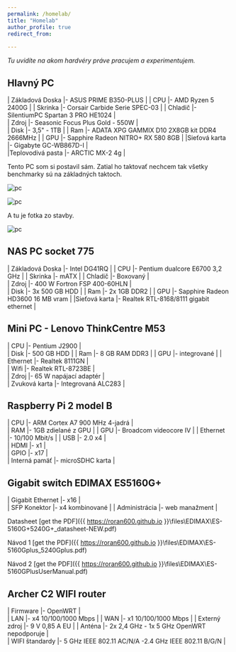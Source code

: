```yaml
---
permalink: /homelab/
title: "Homelab"
author_profile: true
redirect_from: 
  
---
```

_Tu uvidíte na akom hardvéry práve pracujem a experimentujem._

Hlavný PC
---------- 

| Základová Doska      |- ASUS PRIME B350-PLUS                         | 
| CPU                  |- AMD Ryzen 5 2400G                            | 
| Skrinka              |- Corsair Carbide Serie SPEC-03                | 
| Chladič              |- SilentiumPC Spartan 3 PRO HE1024             |   
| Zdroj                |- Seasonic Focus Plus Gold - 550W              |    
| Disk                 |- 3,5" - 1TB                                   | 
| Ram                  |- ADATA XPG GAMMIX D10 2X8GB kit DDR4 2666MHz  | 
| GPU                  |- Sapphire Radeon NITRO+ RX 580  8GB           | 
|Sieťová karta         |- Gigabyte GC-WB867D-I                         |    
|Teplovodivá pasta     |- ARCTIC MX-2 4g                               | 

Tento PC som si postavil sám. Zatial ho taktovať nechcem tak všetky benchmarky sú na základných taktoch.   

![pc](https://i.imgur.com/Xer5V8G.png) 


![pc](https://i.imgur.com/nKiFyUa.png)

A tu je fotka zo stavby.

![pc](https://i.imgur.com/ZXo63JK.jpg?1)



NAS PC socket 775
----------   


| Základová Doska      |- Intel DG41RQ                            | 
| CPU                  |- Pentium dualcore E6700 3,2 GHz          | 
| Skrinka              |- mATX                                    | 
| Chladič              |- Boxovaný                                |   
| Zdroj                |- 400 W Fortron FSP 400-60HLN             |    
| Disk                 |- 3x 500 GB HDD                           | 
| Ram                  |- 2x 1GB DDR2                             | 
| GPU                  |- Sapphire Radeon HD3600 16 MB vram       | 
|Sieťová karta         |- Realtek RTL-8168/8111  gigabit ethernet |    
 





Mini  PC - Lenovo ThinkCentre M53
----------  

| CPU                  |- Pentium  J2900         |  
| Disk                 |- 500 GB HDD             | 
| Ram                  |- 8 GB RAM DDR3          | 
| GPU                  |- integrované            | 
| Ethernet             |- Realtek 8111GN         |    
| Wifi                 |- Realtek RTL-8723BE     |  
| Zdroj                |- 65 W napájací adaptér  |           
| Zvuková karta        |- Integrovaná ALC283     |



Raspberry Pi 2 model B
----------   

| CPU                  |- ARM Cortex A7 900 MHz 4-jadrá  |  
| RAM                  |- 1GB zdielané z GPU             | 
| GPU                  |- Broadcom videocore IV          | 
| Ethernet             |- 10/100 Mbit/s                  | 
| USB                  |- 2.0 x4                         |    
| HDMI                 |- x1                             |  
| GPIO                 |- x17                            |           
| Interná pamäť        |- microSDHC karta                |


Gigabit switch EDIMAX ES5160G+ 
----------   

| Gigabit Ethernet         |- x16            |  
| SFP Konektor             |- x4 kombinované | 
| Administrácia            |- web manažment  | 


Datasheet [get the PDF]({{ https://roran600.github.io }}\files\EDIMAX\ES-5160G+5240G+_datasheet-NEW.pdf) 

Návod 1 [get the PDF]({{ https://roran600.github.io }}\files\EDIMAX\ES-5160Gplus_5240Gplus.pdf) 

Návod 2 [get the PDF]({{ https://roran600.github.io }}\files\EDIMAX\ES-5160GPlusUserManual.pdf) 



Archer C2 WIFI router 
----------    

| Firmware       |- OpenWRT                                              |  
| LAN            |- x4  10/100/1000 Mbps                                 | 
| WAN            |- x1  10/100/1000 Mbps                                 | 
| Externý zdroj  |- 9 V 0,85 A EU                                        | 
| Anténa         |- 2x 2,4 GHz - 1x 5 GHz OpenWRT nepodporuje            |    
| WIFI štandardy |- 5 GHz IEEE 802.11 AC/N/A  -2.4 GHz IEEE 802.11 B/G/N |  






